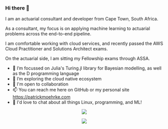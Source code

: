 ### Hi there 👋

I am an actuarial consultant and developer from Cape Town, South Africa. 

As a consultant, my focus is on applying machine learning to actuarial problems across the end-to-end pipeline.

I am comfortable working with cloud services, and recently passed the AWS Cloud Practitioner and Solutions Architect exams.

On the actuarial side, I am sitting my Fellowship exams through ASSA.

- 🔭 I’m focussed on Julia's Turing.jl library for Bayesian modelling, as well as the D programming language
- 🌱 I’m exploring the cloud native ecosystem
- 👯 I'm open to collaboration
- 📫 You can reach me here on GitHub or my personal site https://patrickmoehrke.com
- 💬 I'd love to chat about all things Linux, programming, and ML!

<p align="center">
<img src="https://github-readme-stats-lake-gamma.vercel.app/api?username=patrickm663&count_private=true&hide_border=true&show_icons=true&theme=tokyonight">
</p>
<p align="center">
<img src="https://github-readme-stats.vercel.app/api/top-langs/?username=patrickm663&hide=SCSS,Jupyter%20Notebook,Makefile,HTML&size_weight=0.5&count_weight=0.5&layout=donut-vertical&theme=tokyonight&hide_border=true&count_private=true&show_icons=true">
</p>

